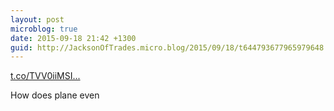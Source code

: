 ```yaml
---
layout: post
microblog: true
date: 2015-09-18 21:42 +1300
guid: http://JacksonOfTrades.micro.blog/2015/09/18/t644793677965979648.html
---
```

[t.co/TVV0iiMSI...](http://t.co/TVV0iiMSI3)

How does plane even
